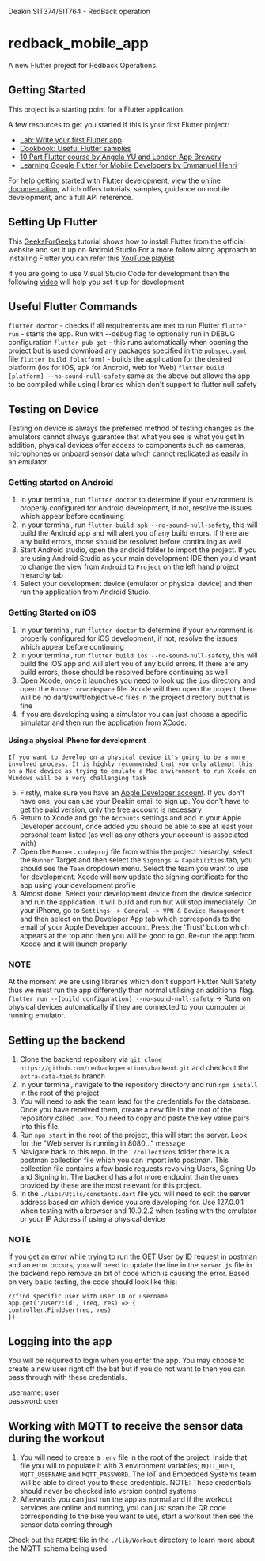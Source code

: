 Deakin SIT374/SIT764 - RedBack operation

# redback_mobile_app

A new Flutter project for Redback Operations.

## Getting Started

This project is a starting point for a Flutter application.

A few resources to get you started if this is your first Flutter project:

- [Lab: Write your first Flutter app](https://docs.flutter.dev/get-started/codelab)
- [Cookbook: Useful Flutter samples](https://docs.flutter.dev/cookbook)
- [10 Part Flutter course by Angela YU and London App Brewery](https://www.linkedin.com/learning/flutter-part-01-introduction?trk=learning-topics_learning-search-card_search-card&upsellOrderOrigin=default_guest_learning)
- [Learning Google Flutter for Mobile Developers by Emmanuel Henri](https://www.linkedin.com/learning/learning-google-flutter-for-mobile-developers?trk=learning-course_related-content-card&upsellOrderOrigin=default_guest_learning)

For help getting started with Flutter development, view the
[online documentation](https://docs.flutter.dev/), which offers tutorials,
samples, guidance on mobile development, and a full API reference.

## Setting Up Flutter

This [GeeksForGeeks](https://www.geeksforgeeks.org/how-to-install-flutter-on-windows/) tutorial shows how to install Flutter from the official website and set it up on Android Studio
For a more follow along approach to installing Flutter you can refer this [YouTube playlist](https://www.youtube.com/watch?v=lkUj76YSMhQ&list=PLMQAFLQy-nKfhqpyh5bNvrt_R23U9LMvx&index=3)

If you are going to use Visual Studio Code for development then the following [video](https://www.youtube.com/watch?v=vBgCgHBMR3c) will help you set it up for development

## Useful Flutter Commands

`flutter doctor` - checks if all requirements are met to run Flutter
`flutter run` - starts the app. Run with --debug flag to optionally run in DEBUG configuration
`flutter pub get` - this runs automatically when opening the project but is used download any packages specified in the `pubspec.yaml` file
`flutter build [platform]` - builds the application for the desired platform (ios for iOS, apk for Android, web for Web)
`flutter build [platform] --no-sound-null-safety` same as the above but allows the app to be compiled while using libraries which don't support to flutter null safety

## Testing on Device

Testing on device is always the preferred method of testing changes as the emulators cannot always guarantee that what you see is what you get
In addition, physical devices offer access to components such as cameras, microphones or onboard sensor data which cannot replicated as easily in an emulator

### Getting started on Android

1. In your terminal, run `flutter doctor` to determine if your environment is properly configured for Android development, if not, resolve the issues which appear before continuing
2. In your terminal, run `flutter build apk --no-sound-null-safety`, this will build the Android app and will alert you of any build errors. If there are any build errors, those should be resolved before continuing as well
3. Start Android studio, open the android folder to import the project. If you are using Android Studio as your main development IDE then you'd want to change the view from `Android` to `Project` on the left hand project hierarchy tab
4. Select your development device (emulator or physical device) and then run the application from Android Studio.

### Getting Started on iOS

1. In your terminal, run `flutter doctor` to determine if your environment is properly configured for iOS development, if not, resolve the issues which appear before continuing
2. In your terminal, run `flutter build ios --no-sound-null-safety`, this will build the iOS app and will alert you of any build errors. If there are any build errors, those should be resolved before continuing as well
3. Open Xcode, once it launches you need to look up the `ios` directory and open the `Runner.xcworkspace` file. Xcode will then open the project, there will be no dart/swift/objective-c files in the project directory but that is fine
4. If you are developing using a simulator you can just choose a specific simulator and then run the application from XCode.

#### Using a physical iPhone for development

    If you want to develop on a physical device it's going to be a more involved process. It is highly recommended that you only attempt this on a Mac device as trying to emulate a Mac environment to run Xcode on Windows will be a very challenging task

5. Firstly, make sure you have an [Apple Developer account](https://developer.apple.com/). If you don't have one, you can use your Deakin email to sign up. You don't have to get the paid version, only the free account is necessary
6. Return to Xcode and go the `Accounts` settings and add in your Apple Developer account, once added you should be able to see at least your personal team listed (as well as any others your account is associated with)
7. Open the `Runner.xcodeproj` file from within the project hierarchy, select the `Runner` Target and then select the `Signings & Capabilities` tab, you should see the `Team` dropdown menu. Select the team you want to use for development. Xcode will now update the signing certificate for the app using your development profile
8. Almost done! Select your development device from the device selector and run the application. It will build and run but will stop immediately. On your iPhone, go to `Settings -> General -> VPN & Device Management` and then select on the Developer App tab which corresponds to the email of your Apple Developer account. Press the 'Trust' button which appears at the top and then you will be good to go. Re-run the app from Xcode and it will launch properly

### NOTE  

At the moment we are using libraries which don't support Flutter Null Safety thus we must run the app differently than normal utilising an additional flag.  
`flutter run --[build configuration] --no-sound-null-safety` -> Runs on physical devices automatically if they are connected to your computer or running emulator.

## Setting up the backend

1. Clone the backend repository via `git clone https://github.com/redbackoperations/backend.git` and checkout the `extra-data-fields` branch
2. In your terminal, navigate to the repository directory and run `npm install` in the root of the project
3. You will need to ask the team lead for the credentials for the database. Once you have received them, create a new file in the root of the repository called `.env`. You need to copy and paste the key value pairs into this file.
4. Run `npm start` in the root of the project, this will start the server. Look for the "Web server is running in 8080..." message
5. Navigate back to this repo. In the `./collections` folder there is a postman collection file which you can import into postman. This collection file contains a few basic requests revolving Users, Signing Up and Signing In. The backend has a lot more endpoint than the ones provided by these are the most relevant for this project.
6. In the `./libs/Utils/constants.dart` file you will need to edit the server address based on which device you are developing for. Use 127.0.0.1 when testing with a browser and 10.0.2.2 when testing with the emulator or your IP Address if using a physical device

### NOTE

If you get an error while trying to run the GET User by ID request in postman and an error occurs, you will need to update the line in the `server.js` file in the backend repo remove an bit of code which is causing the error. Based on very basic testing, the code should look like this:

```
//find specific user with user ID or username
app.get('/user/:id', (req, res) => {
controller.FindUser(req, res)
})
```

## Logging into the app

You will be required to login when you enter the app. You may choose to create a new user right off the bat but if you do not want to then you can pass through with these credentials.

username: user  
password: user

## Working with MQTT to receive the sensor data during the workout

1. You will need to create a `.env` file in the root of the project. Inside that file you will to populate it with 3 environment variables; `MQTT_HOST`, `MQTT_USERNAME` and `MQTT_PASSWORD`. The IoT and Embedded Systems team will be able to direct you to these credentials. NOTE: These credentials should never be checked into version control systems
2. Afterwards you can just run the app as normal and if the workout services are online and running, you can just scan the QR code corresponding to the bike you want to use, start a workout then see the sensor data coming through  

Check out the `README` file in the `./lib/Workout` directory to learn more about the MQTT schema being used

